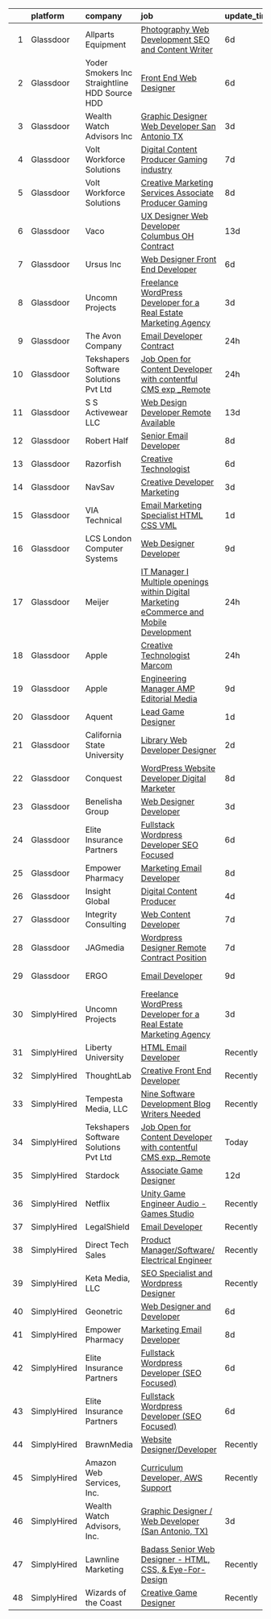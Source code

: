 

|    | platform    | company                                         | job                                                                                                                                                                                                                                                                                                                                                                                                                                                                                                                                                                                                                                                                                                                                                                                                                                                                                                                                                                                                                                                                                                                                                                                                                                                                                                                                                                                           | update_time   | location           |
|---:|:------------|:------------------------------------------------|:----------------------------------------------------------------------------------------------------------------------------------------------------------------------------------------------------------------------------------------------------------------------------------------------------------------------------------------------------------------------------------------------------------------------------------------------------------------------------------------------------------------------------------------------------------------------------------------------------------------------------------------------------------------------------------------------------------------------------------------------------------------------------------------------------------------------------------------------------------------------------------------------------------------------------------------------------------------------------------------------------------------------------------------------------------------------------------------------------------------------------------------------------------------------------------------------------------------------------------------------------------------------------------------------------------------------------------------------------------------------------------------------|:--------------|:-------------------|
|  1 | Glassdoor   | Allparts Equipment                              | [Photography  Web Development  SEO and Content Writer](https://www.glassdoor.com/partner/jobListing.htm?pos=102&ao=1110586&s=58&guid=00000182fd02fd839d054a702a32e708&src=GD_JOB_AD&t=SR&vt=w&ea=1&cs=1_c3fa2316&cb=1662102208368&jobListingId=1008096752331&cpc=15C919740AEB52D4&jrtk=3-0-1gbug5vdcjcaj801-1gbug5vduia1u800-3a0ece29943ea55b--6NYlbfkN0CsFBP9anq2YTzQ401G3RdoUTGwSWTgLV3mZ7kcC9K-g25jb64dkuxABiqrEj7FWhcfCoTkBPXNOn7xIL7U-5yF1_Og9L8jIWMrmB7DSqJtjdw_rc5pqrfnFLmEEYm-AVV66pV_Fi32LdVTo7EXI3cDbZdhiYQHfVVcMTelMbhFGQwW7rikmi5v9axJvz5jpHMo8wCVgETGANtboZxsak9RE1VdpZ9oT6nFCseLSKLPauaDCNAqEXH_iESHku2dCgWiq1NFQMGroOFcu8cvJiqm874N3GufS4EP7G0muVnuEykQYt6lcOy8Tqy8qUdwfGTRi0I_9wMjH3R04w2XRPHG5RvXsUKoP2zRB1-xcqyv8uUc3NCEvHsQN77HGK8fJ_wQXFsGDvBbP129QjtTkAGnR_UGdalfw3bcJ9p2lO9WliDlfe1sDIWfI_JHhjBfzbAjke32oGpE6IF4i8XnQdyoMDE_lgczeeNa67-of-sXUeFQ21Xk9-9Afveiq1jBP44630fUJsc-8gKFnftfFrFVcZiZ5rSKV810Myy12FgOBg%3D%3D)                                                                                                                                                                                                                                                                                                                                                                                                                                                   | 6d            | Martin, MI         |
|  2 | Glassdoor   | Yoder Smokers Inc  Straightline HDD  Source HDD | [Front End Web Designer](https://www.glassdoor.com/partner/jobListing.htm?pos=104&ao=1110586&s=58&guid=00000182fd02fd839d054a702a32e708&src=GD_JOB_AD&t=SR&vt=w&ea=1&cs=1_e37ea4ff&cb=1662102208368&jobListingId=1008097207409&cpc=76BDADE3D6D9A820&jrtk=3-0-1gbug5vdcjcaj801-1gbug5vduia1u800-1fce3864310a3f03--6NYlbfkN0BOdRJV5k-L3FNCzjCgEhEptbzWR3mFvjnAQnp9JcinXOCVt8QEYBvHqTiHBHSlg98hTrhJExUUVa6v67S1gFyb-OBe8UoPzNouRDn3C9as0WFadlKMeZgUrqrdZ8hm_e9Z-8jTT-HPwLMdKEaf6nFSEDiY93r1Hqa_nw7whddI5F-1mZvAJ0zg1eaCReXvVOrIeicRQI_aVKcwoDW136qi_LsdgZ-5XLYp07PvX1DALLsS8E2bIQPEYBd5w1WIOSV-EN9xP93vTjUH_VeDa90fjZ1n9fNmDIK2LqhoffchDH7G9BzO9paO7CtdIU1kW2vjxkDby15a9A0Hj4HXzwwCOJwMOgI58oSFKiKXnWbAFrCLThJ4NJNmm3oZIpOI7VkAfS7VIygirrJQUkDoIUdzZ2VyOyAqt9iIwZeatjrlMBt59eFPJ5G5uPVxKcVv7PYiJuy3V8p9N1BWQU8XqAvx2MgE2QVuEyi5uVDVEwD-CWuys5Y5UWxKJ9kmQvaQu_cqAF7NEj8tkg%3D%3D)                                                                                                                                                                                                                                                                                                                                                                                                                                                                                                                 | 6d            | Hutchinson, KS     |
|  3 | Glassdoor   | Wealth Watch Advisors  Inc                      | [Graphic Designer   Web Developer  San Antonio  TX ](https://www.glassdoor.com/partner/jobListing.htm?pos=101&ao=1110586&s=58&guid=00000182fd02fd839d054a702a32e708&src=GD_JOB_AD&t=SR&vt=w&ea=1&cs=1_62e8f8c0&cb=1662102208368&jobListingId=1008101919482&cpc=E1752CA423AF4DFD&jrtk=3-0-1gbug5vdcjcaj801-1gbug5vduia1u800-bc27af377ec8c487--6NYlbfkN0CVEcaVFEnh6Ux6w45e_rhpq1pJ3TvP6LQPm9ErarZYq3HD2RHkyswt3yRbOeGlv4Z3ZjWtlFBF3GTTFqpe7dwCWEP0kRQGZ1x5hMhamW2cn_jnm4Jm7PdvhgnnlZSU1q3TA89yhoPU7c0qby7EQRI-QChcK0daBrcs7ap0G4DQcdOTcWU76mQx7EfKfLOT0ngUtw-Uv2vU1cMdotUy-OZMxVXu4-c4gkzcovZn-53NTcMmJL6GFjIYpWvfN0ctROnBBLZkkRatjtj-vdL1Fm7cVdg9GtI3qRqI8i3C7daRFwz4SqbGtzUWo2IzKz1eYoFsQ0_gumhB7sNm7lUNHOeghjayiXaH5j2DMvvhJxW3y8HA7Ma10H_rRxcvpWHOuZyUGaCrVJRWOMMtSR_d6pv6M3O-KSpGQQzM3yU6ZbZCAWrfzSQSHrDyLlBfwedjGOhU3Ir-LeTvDYkxNTZAxpiGVuk3RMJzbi4xdgA3lBQvFfbCTaG_LbATQNVO1fRi1JR1PgwapNgkQaqBfpfsXPF7Q7gVqf101TY9gieCi6xkTA%3D%3D)                                                                                                                                                                                                                                                                                                                                                                                                                                                     | 3d            | San Antonio, TX    |
|  4 | Glassdoor   | Volt Workforce Solutions                        | [Digital Content Producer Gaming industry](https://www.glassdoor.com/partner/jobListing.htm?pos=122&ao=1110586&s=58&guid=00000182fd02fd839d054a702a32e708&src=GD_JOB_AD&t=SR&vt=w&ea=1&cs=1_0ac01648&cb=1662102208370&jobListingId=1008094475593&cpc=F41FEAB56D215062&jrtk=3-0-1gbug5vdcjcaj801-1gbug5vduia1u800-2bce4f0595faaa95--6NYlbfkN0Dw5YS5k2p9urruc14icYN1MKKvJIN3Kd2XbyQRMSdz9Vq1-T5-D1XBTngNFaA8imZC99fAmi4yc9ZgG-uVQ87TXHMqtyGsnrztuPbyDs_72XCGulqEuxmZtrcVVjnM5_He4PP2dLJV-EXURe5RD43qkcCc3ceUlE0Ys6tHfDjVoDSGxzVvBtzsrzzhXH91cMt2TLOEMlz0l9MBwAmyD8QHtUOKUUS35-vgo91rMdnG4C7Mq8lHL6HOrzDLE4byrwPu0iiBK_HbqK2b_Z3ashkfRqCGcjZpt4mGGhbzLFSiWIdyERBL4pf4y64N-EtgCtXvouTosHggjrOBFzqCo1Aus7I9c450G7ca9pf3UiErdz8IWrhUvttEePneoAMGCBGHzXnBbseFMMhzIMIF4Q7LlXvfNteGfCtjVAQ8rapOK_qty_XTW1kPKPH0f74Eigk8rLtnK4aQghQL8ObxAZfJTVfTMuLTkLbw93VykIvZPIOo9gPqN3XUvAHE7L91h-j-QR31_6ndj7r-t5r1PgUgdTRVned9t0UhSiWZIixUd3UIuxlYbSg-Gyy6vGKWSxiHYHpKTk7nmQ%3D%3D)                                                                                                                                                                                                                                                                                                                                                                                                                               | 7d            | Foothill Ranch, CA |
|  5 | Glassdoor   | Volt Workforce Solutions                        | [Creative Marketing Services Associate Producer   Gaming](https://www.glassdoor.com/partner/jobListing.htm?pos=114&ao=1110586&s=58&guid=00000182fd02fd839d054a702a32e708&src=GD_JOB_AD&t=SR&vt=w&ea=1&cs=1_b7aaf326&cb=1662102208369&jobListingId=1008090225868&cpc=FB7E4A1762AE5BEC&jrtk=3-0-1gbug5vdcjcaj801-1gbug5vduia1u800-cd6763616c3e0eaf--6NYlbfkN0Dw5YS5k2p9urruc14icYN1MKKvJIN3Kd2XbyQRMSdz9Vq1-T5-D1XBEx4xZg6zFCiGfMxZZihaADuE4Q0Jz4AnqD5hMyIxL16IeRvVgo2h0pPybmVTrUM9x7Nvig-mfHSg7VUQ9cSswKiJtauHY1xLKVdbFfKFs1oiX67lFQiXukEj4i6rIbQITui_NuveDUEoVT8Pndtb4EN4Mer8BJorwKcT3ZD1wCaGAc_oSNhpNu6UrTEJHDPLCyH_MIblLc4I97JqY4z0OsfiL73-Ln0vA3rRJY-3Y5tmvbIiXIKV_MgfvcLO17DRfqy-s8M9nBCA64kvtHd2vHcEoR2PLV4S_9c6wwyjnRBKT6pHeRWWL2A49pY5Thu8Sn0YmowYfo3oBiRC2dw-hbUvfC6Ji8iESDeeq90wuWJ5dBp-faimiRj7Df1pe-I0m_B8cUK_Yf0W2zYz0yNijXVGE_t2GHYcEsrDAcVrshd_8Uo2YYJthOu_VJx3ygLrKUk0t2uCIPuHnI2ZPx9ntWtebv06izKxEwqMStKaDA973T0Ixdia8X3q2XMWtpt5OcN6Uowgw0Q%3D)                                                                                                                                                                                                                                                                                                                                                                                                                              | 8d            | Remote             |
|  6 | Glassdoor   | Vaco                                            | [UX Designer  Web Developer    Columbus  OH   Contract](https://www.glassdoor.com/partner/jobListing.htm?pos=121&ao=1110586&s=58&guid=00000182fd02fd839d054a702a32e708&src=GD_JOB_AD&t=SR&vt=w&ea=1&cs=1_1e3654b4&cb=1662102208370&jobListingId=1008081445097&cpc=FA84DF7EA1EC2398&jrtk=3-0-1gbug5vdcjcaj801-1gbug5vduia1u800-49a826265b10ae96--6NYlbfkN0D_sybMACCpf9B-677oK5j6rPldVB6BlrVvFjO_o-GJZbzuF-qh4PxErFUqfUsv_6u-7anCP2QzwgZ2b5Nxma_Cmyz3dwaQ5mAwI2p9kjSwVP2lokha-mPe8DNosJknwz-6_MCKUySezjGZobf7miY0KuzK872jTNLCHoWH1v03sbwoFj0Vvp289MRhEdvO7IiW_lFYApMjaHgZKjhZ-5YzVpM1UKBDzqJRZyMCR8_bEzhRd4UDso7NpjhaFLV_kmpbztmLUZb9I292kD_8g1_sD5M-P9vUSAs8ePNn5z-7fujOsgJZCn-CiG9aJQhssEabEUXFy9aosvJjw8yWeQC3MhpsAaJdPGOxzbfzYTD7Fp2doWTgu51gwf624hhF0Vd2gHWHl3yqPaaumhW0S-vloi7NZGsXf9CLd5ImzDq7-68abyjAWslhly8ugsK_Ku8VsNqU5S3Ub8vrbWPDHWO5xulpaSDfgWgnPapy8TU-c_xj5uGPrwGubmo6wTepJFHWeIVzW3SJtpMPXzjucR-0h1LUDKcjlhTljpUcm1bYxQ%3D%3D)                                                                                                                                                                                                                                                                                                                                                                                                                                                  | 13d           | Columbus, OH       |
|  7 | Glassdoor   | Ursus  Inc                                      | [Web Designer   Front End Developer](https://www.glassdoor.com/partner/jobListing.htm?pos=111&ao=1110586&s=58&guid=00000182fd02fd839d054a702a32e708&src=GD_JOB_AD&t=SR&vt=w&ea=1&cs=1_14182ce5&cb=1662102208369&jobListingId=1008097361956&cpc=9908D8D4413DBB8A&jrtk=3-0-1gbug5vdcjcaj801-1gbug5vduia1u800-0ea09b14e2348c5f--6NYlbfkN0CT8vBT9H5mqECx2dfLV_FONLPDKpIRssxVwtj05Tmm4rA5I0VNOPdM1oYsK66ov5pqYS3gXk2ozh0lVEZwzGOqZs8rlCBef2uQoy630wv6aUBqB1D9vjbSnni5WCVaS2e0KhCWi_8-XMv97hUEg7H9r8pKMO8klnwzDsU9mPVyqE5wVDnTov1Pu_UnRYhnE0_Osqvwl8WORWgB_kOjxQQLPQWG-NWIcptfTftC_xvyt1c40uobZ403OrjOg5_p8zqz3cLzwrnHTjqWeFEhkd7FYyVcjiJCMFkVznphRmtkhKbL2ZU9aWVWUjChbdkFdlAiu4tIvv-tEhlvNaragy1ZQhsvGhOC5anf8D4yfIGDJbK-bmh5xwt1uscED6ao3EPCxdfHKv4RZ6Q3-m_MTe1dE6Nugv26rrW9yIa8ooHEPIgJzYTeC7TeJ6xGxEjr0Q_LC6p6H5q3S5tqAKobaBFAUOLFzaYkqfJBGT9_1jDxuh8D4eTRcVbwjGRxupMjlgNkeTwtUHX71wgfhmvYGsYpY1Q781nQ6_rlIfpNbWcGqSaWYDcbZj6tietnw46LUCJMh2lqbYJR0jAIWi1ocsXXOrjOC2G3HqcUJ3o3HtzlvjsxmP9piL2mROIqiM7HCLI3jGbUP3R55KnZlk67doXPXQL9cZWunlf1MfiwMZLnfzFCelTqjDZQknAB626MOZSfFfPdRtYJXv4r7fg6ZCi3ksXmjk8wf52-q7g-iD8wwGppcmypmlJ-XMJ0Eiocb8zCUaG_1ENyDWUkhGC6lm2Eho3kzMoNhOV40q6XSNC55dc_RjtKF9BJ_YpZUis93tc4Kwopm7f6y6fhO5BodpFK9o4ivYBaVMh7JRPW5OGC2eBKoEqgD_TVXwWHNjpQPy1tjOQFDdqnnbBzPMPxZBULOpMDyvze8A0qXIyWJBDJMFKFmjmXHEHb27t8TvOOG4XRhzFUnLV--V2SJbpRW2G5rNKw40BMz4DJ4KxUs5e1G9APLwXpDpma) | 6d            | Brisbane, CA       |
|  8 | Glassdoor   | Uncomn Projects                                 | [Freelance WordPress Developer for a Real Estate Marketing Agency](https://www.glassdoor.com/partner/jobListing.htm?pos=106&ao=1110586&s=58&guid=00000182fd02fd839d054a702a32e708&src=GD_JOB_AD&t=SR&vt=w&ea=1&cs=1_0ae0125b&cb=1662102208368&jobListingId=1008101514744&cpc=6BF42D0955AE9A34&jrtk=3-0-1gbug5vdcjcaj801-1gbug5vduia1u800-55c7ea5da921dd63--6NYlbfkN0BKcv96LAN5JP5r9t3e9WCk6GBMa7XVoW6HuhSN1eWrgfSSNrj3GQh8EPqdKM4S0bDx-bPvOJMJns5KLtezFoaJGf5x59ereELTgvzgO3nvo3zukJQ42wvV88uwAOlJiGnTliTmYAMhGkQ1pIqqIhSQs2tGXdQLFW9nP2tPSXFhTXhbzRyJskaU84MZM79wY3S96i9DALIYrbsZUtD78Ryu7t4hwgeEsbIDo6W_PdJ3M2Kgeg61M2slsIjg459UVgtCW0J9_in9dHKYhAyBZvCMtITB97hG0VQAoojNBuIOkUVA3S9tM4UYBf5z-CokGNrs9N6XY2oGcgk7ii5dpJYNOIDCjlJiBccuFHNXNw-Gx0sOx35kA4g0wKR3pw5GENfs15FPqgyxfteFLxBxNbICNLj9SLOPeexgyd_fjNBkMTHrhtKOmn_Oqc7BgeGnxUlJ6qe8JDMvDs62uaLRuaoiXJ7bZpO7mTsdiVjL_59f4KXNgY80Px0Y6dB7fxtH2y21T5GITSYAYA%3D%3D)                                                                                                                                                                                                                                                                                                                                                                                                                                                                       | 3d            | Arizona            |
|  9 | Glassdoor   | The Avon Company                                | [Email Developer  Contract ](https://www.glassdoor.com/partner/jobListing.htm?pos=126&ao=1136043&s=58&guid=00000182fd02fd839d054a702a32e708&src=GD_JOB_AD&t=SR&vt=w&cs=1_8a65b1c6&cb=1662102208371&jobListingId=1008111638221&jrtk=3-0-1gbug5vdcjcaj801-1gbug5vduia1u800-f104243793139f35-)                                                                                                                                                                                                                                                                                                                                                                                                                                                                                                                                                                                                                                                                                                                                                                                                                                                                                                                                                                                                                                                                                                   | 24h           | New York, NY       |
| 10 | Glassdoor   | Tekshapers Software Solutions Pvt Ltd           | [Job Open for Content Developer with contentful CMS exp _Remote](https://www.glassdoor.com/partner/jobListing.htm?pos=124&ao=1136043&s=58&guid=00000182fd02fd839d054a702a32e708&src=GD_JOB_AD&t=SR&vt=w&ea=1&cs=1_214a1a8c&cb=1662102208370&jobListingId=1008110713768&jrtk=3-0-1gbug5vdcjcaj801-1gbug5vduia1u800-afc90abcfa10becb-)                                                                                                                                                                                                                                                                                                                                                                                                                                                                                                                                                                                                                                                                                                                                                                                                                                                                                                                                                                                                                                                          | 24h           | Remote             |
| 11 | Glassdoor   | S S Activewear LLC                              | [Web Design Developer  Remote Available ](https://www.glassdoor.com/partner/jobListing.htm?pos=113&ao=1110586&s=58&guid=00000182fd02fd839d054a702a32e708&src=GD_JOB_AD&t=SR&vt=w&ea=1&cs=1_9c4fc433&cb=1662102208369&jobListingId=1008081606232&cpc=56C4EA4A1A191A49&jrtk=3-0-1gbug5vdcjcaj801-1gbug5vduia1u800-11231ee6cd76ebf8--6NYlbfkN0Ajr136nt6A_LHOZ7dazkZBMRVGXfFx1UH3hXSlGZi78qV2vh4IIPaG56QxCFgA56BGxcurypYQkBVspfsnTZJRG1jkpX72_XzffxBJorsT2OpLdH8jKJAKJqcGF31IQrDbUVhb_4mUmFjSEoC_puvAy6im2C8FJQNIGTPivGcq2Xp3QWDoD0YTXqusHQnNuVfLov6vtLe5iVpX9YL9NlSaWCEFlzuQHdLlynyIKx9d4crLBB1B6qP6ePbJaPqTLqw04SfQsYzTEaUCXm_hBbssABSqllPZJ2ExxDTBsUHzGlKpDZ-Xxf-l0tbxS4uJefojy8lswXeSDVFOvqnJ2cFRhY5NeJhY_iQD7IkY9pVJr7FYC1yFfolVVFkqy3KkuZk1tBbRJT52zJlOeXafYNKJMhIGJruR4ZK3sqWf70ils69v_0CCraA8SGd6OgH89-tR7JPseMXNRXaAm2h3DfVaoGP7t8UsCEpAuru6Xpc4BTrAP5hxKtU-emcu2Ya-zkJGnLqOaQPUr0wsKgk-kewSO1tMhByjBvUqePrhiMFRc86-uk1AIVQByLXNV-q-L4T_4qA8DDmKKvvmY6SGE19oQokp2F1eEYFXTsnCpNX7Mq6wQGEwqGWI-mIz0pG-iTo_TCrtALPK3zjfmTkT8Igg2GG4vi5syCCuhK59sNKtTWbtZ-j75XVzaoyndEVx7M_LOYXA-aI7mcwrKfawIxitWwBnX4pdcxPEOG4p5hcQ5Yl2A6gYFphb)                                                                                                                                                                                                                                                            | 13d           | Bolingbrook, IL    |
| 12 | Glassdoor   | Robert Half                                     | [Senior Email Developer](https://www.glassdoor.com/partner/jobListing.htm?pos=118&ao=1110586&s=58&guid=00000182fd02fd839d054a702a32e708&src=GD_JOB_AD&t=SR&vt=w&ea=1&cs=1_ed5f827e&cb=1662102208370&jobListingId=1008091743050&cpc=3DB599BF2F4828F0&jrtk=3-0-1gbug5vdcjcaj801-1gbug5vduia1u800-44b83801ab0dbfb6--6NYlbfkN0CpzDdaQkua3np5pkmj49lKioZwmwxQ-yx5plwbYmV_M5St0DD8rCm1QOzbrT0uKPhiuyUF90yBTVKIboduwdPcxvuxhCUlYrYrKW9pghPurqgahO7iX_NYl3SZsCVfaqMEmKEUDN0Dz3N9vEzfLLFrWIzldd1rT8IzvRNKk_xQjaI1Ac7kbjs_DxMVXYi9Ft77CG6l4lwoQxN47r1PQ1HJOFqB165VUu2i2dS-e_iXNiYx3eCUtONyxIpEe6i4O_fRvSBepa3rQCZEU2TtF15D7SZ_lagcxpm-POXZY2TzpgM--Ww-cVBBrUVgyfeGOXIhdA5hAXdT6BSBx4Y5YBUGioYs3EM8crVJ_I9HADE3A0FtqA4WQ7nMxjodZzF452-XkYrgRJnyzoXGf5n9TWHKEbAtBBvIXxG-A8t3nLU-NMGzcfF40xdSOPkO09FWW0f67GT3UuI2xsGGXM2UBSLHj0whFQZoblgNKvjg2RQw74fuxwn8333on3wwCitad3BPBXREwLCKOoZ8-2C8-p_YsKOR7Jv56c57_YLEOuiij1LDuWtBzsJI)                                                                                                                                                                                                                                                                                                                                                                                                                                                                             | 8d            | Minneapolis, MN    |
| 13 | Glassdoor   | Razorfish                                       | [Creative Technologist](https://www.glassdoor.com/partner/jobListing.htm?pos=127&ao=1136043&s=58&guid=00000182fd02fd839d054a702a32e708&src=GD_JOB_AD&t=SR&vt=w&cs=1_db7fd244&cb=1662102208371&jobListingId=1008097941621&jrtk=3-0-1gbug5vdcjcaj801-1gbug5vduia1u800-e011890b045f0b68-)                                                                                                                                                                                                                                                                                                                                                                                                                                                                                                                                                                                                                                                                                                                                                                                                                                                                                                                                                                                                                                                                                                        | 6d            | Chicago, IL        |
| 14 | Glassdoor   | NavSav                                          | [Creative Developer   Marketing](https://www.glassdoor.com/partner/jobListing.htm?pos=110&ao=1110586&s=58&guid=00000182fd02fd839d054a702a32e708&src=GD_JOB_AD&t=SR&vt=w&ea=1&cs=1_68d33687&cb=1662102208369&jobListingId=1008101583321&cpc=56C4EA4A1A191A49&jrtk=3-0-1gbug5vdcjcaj801-1gbug5vduia1u800-3ef4b27837961961--6NYlbfkN0BvAdlA35CjkOTzb4w1kkSC-vTwJamGQa4qaPCWn-0njweHi_B-CtuKQhiA94M5OE-XjNhf22KnVp00kgckhjWxzGyV97h7v8x36p5wKdZlOjwGZGaqaaH8DYNMeM34HY9t9Z5J26lOJ85UEHLGvZFDJOe_8KgJLhnklUUMm79Fgw-wQMJzYni-FeIqV5Svyi_1ZjE_mxETfR2qp4i-PiUDiAz8y9BFsxOfX0BmecMnmGFBamzhbjmqf2dPmw1l79Q2jskoL_2S0v1vj9ya7N4qtKvwM5imr2Y7VWjnswHWt5tPV_waLV3YPrhACfZQ1vhIR67ZVa7sRQbVmcxd2nzGPRu04-lGKnG5Fq4BGj-0ZkAZXIr7L6v2xdv5499LDwF37giNGV1a9pUS4RT0Dqa66DhRPzEy5DY-QNr9q0X6c1wQonlPRNUkxFsU1O1FiiKUqq856a0KbtmLmdp5P7Q8BPRQwVz2wf0kHd4AbILGPzsWvOiUy-vcy9jllYtiHbglm-89fyb5ylNfqI-9SC7hLF8nuD60SvBBcvuEQhaqrElH2V_Org8qDZeSOq82P9numit1B3iOpjvWkTc_sGEe)                                                                                                                                                                                                                                                                                                                                                                                                                                     | 3d            | Beaumont, TX       |
| 15 | Glassdoor   | VIA Technical                                   | [Email Marketing Specialist  HTML  CSS  VML ](https://www.glassdoor.com/partner/jobListing.htm?pos=116&ao=1110586&s=58&guid=00000182fd02fd839d054a702a32e708&src=GD_JOB_AD&t=SR&vt=w&ea=1&cs=1_86245fed&cb=1662102208370&jobListingId=1008106177694&cpc=82B3195DA92CAF92&jrtk=3-0-1gbug5vdcjcaj801-1gbug5vduia1u800-a7b269db53e92351--6NYlbfkN0DiMOjtWe4T5v3kAjl8_2bayrJS56UUlntEwXslP8cANY48OY_wSkTvA2xp4BkUxfc-0SJDK8YWz_8RiUcQc6IgiXLzEtdd8hHZ9AGkF3JwasucB1Ts6R5QsAtXRi9zIUpT_HqQbx0QAi6DTNV_7ddAE4nZK7aZ6_cbJfFtruoXrhFPG3p_NjQINC6_wlzgxXLeAupq_bks1Nfw27Gvy5_MrTVD5OT6UL7dSvLBUyQwmq0JoaHOGkOE-_8Ws1NaXgB6s1-Q0PUpMZeZfIyPwEnTuskbpl60WpCih48jRlQMtwLc4w1As6n1ISlf_LeohSqxgmAyezHjJ5cRnc6xkcCt2GbZbIdj8sKOIlsaXDPmrIjaloZUwr6ZyFBppf307nSchLYGSM8TjSVUZFXFLCgaykKwSAuieuN0i_dlUDepmCaw73xYhv4vsN4hjrx9fZ2kd0_U6IPQokSMHsb8SILtQqNZH_eDxzpd9z2OxRwjs_1y4IAWv7N4NmQYmkcLBMTdtiZs1c_iAA%3D%3D)                                                                                                                                                                                                                                                                                                                                                                                                                                                                                            | 1d            | San Diego, CA      |
| 16 | Glassdoor   | LCS   London Computer Systems                   | [Web Designer Developer](https://www.glassdoor.com/partner/jobListing.htm?pos=105&ao=1110586&s=58&guid=00000182fd02fd839d054a702a32e708&src=GD_JOB_AD&t=SR&vt=w&ea=1&cs=1_41c7b04c&cb=1662102208368&jobListingId=1008089434599&cpc=BFE8C4BF51BDD557&jrtk=3-0-1gbug5vdcjcaj801-1gbug5vduia1u800-c5af3770667fa8b2--6NYlbfkN0CckLY1Y7Nzm7RAXoTq-bvgsovIKUj47znE7HlWw5vlrDWT7l6GaPFsZiavTqzdiZepbjqTB8tNII1euSfCslzRMne6UsC1cS9h_c9LO0VzmCtJPcA58nlToXyTIMF1z470Gu5bXTtmtld0XZNuDaSTSlq9Lsv4rur2itJV92kW2Tizz3Z4A6us3REyE5eRPpZj6cXGa-jWaBmcGHCb2333JCMjIfqGdZkGqQW2c5C2SxA4D2lVljOZFtqL1LtXEfQc0-s_GgvhzcuJOBZ3uwqylzqedQsS2tOGeQZMvh0uSYWhc6TTFDXljPJiobwrNuKkPPvziHXhdZLzpEHyjz7MQ4vi5N7AyoubFizAdNdvYceu6Bu3RFWAc6jHC9sPiw1mnTi_s3n8Q9_qoWXJSInAaNak2eGtxjqhmAIAzYa1I-1APon_Fs_bh9Vr_lR2bZwlUfdUpTiDi3_CpJu3hJ7E16hlrDNhhB5gxxn3jFxDtn1FphP3Mxs4-vmKYC4B9LjjlNWDOBUAuibGwbej-dEREhhqG7aa6IlxDuai6TeS69G5J8eb65t-V3mJODl5XnSFQF7EPNt9X_FcyDTPWgr9I_-An0qLypaPNFiIEqoXcopf0b2UD2R6j_4xWjdR8a1fL60tmgZvrQWRa2hsVVF2zB7K5okDfp_2w47TQb0ND27F5Ip1_bHX9KpL_ab_9644d-6uSP_GpbEBZ_BGoifTp5cDJC7eE0S6MUknHhLevVlHPkxFy2HdnjB8saQcwlnBHK_D5oaIDw%3D%3D)                                                                                                                                                                                                                                                 | 9d            | Cincinnati, OH     |
| 17 | Glassdoor   | Meijer                                          | [IT Manager I   Multiple openings within Digital Marketing  eCommerce  and Mobile Development](https://www.glassdoor.com/partner/jobListing.htm?pos=119&ao=1110586&s=58&guid=00000182fd02fd839d054a702a32e708&src=GD_JOB_AD&t=SR&vt=w&cs=1_ab1c76fd&cb=1662102208370&jobListingId=1008111197718&cpc=451933188B21919D&jrtk=3-0-1gbug5vdcjcaj801-1gbug5vduia1u800-2c578018428a8b5b--6NYlbfkN0BlyMv7DGw-3JOmxQsn9EW4vJseWNk7YU_g6z1h-IdPKiy5gGs7U03suQca4Rb-ryrg2_wo9V1Ir1Cl7aaw3B4laOWuVd4UiGyWdKHsa45V-bNw9VFfM0iDjNuc9p3LeVofkFEn25xxwtDvQ28zZowEjvPK2XsankAci4dLe09MnL6MH4_pho5BKqjOGrDa3QNbj4g7SoMxkth1lggiMcBB6lSjEMDHo8t5GB3_ShJrvMNDP3jwMtpnvx4FWHuIzv5sCzw1FKp7StWu3Fhe2LFFh-PXY1TlP28IsNbT1q2GgNKfTcEFtc8s6MF5G6R7tCb5jZD1bWyn5LBH8eYLPzJKu27ZieCBpZ1mLwztxY1JG8KxaMOdycXn67rybV63XElDp8XljkBef88CfmNsCTyHp575cUQZeBFpS6cYk-Em2qYX1z0CJR_brRGybm6VhJNGsngu33Y7F-o7NatCTcA6DORpoGuObb1_XnTy1KGxXorhNSb5mhcP)                                                                                                                                                                                                                                                                                                                                                                                                                                                                            | 24h           | Grand Rapids, MI   |
| 18 | Glassdoor   | Apple                                           | [Creative Technologist  Marcom](https://www.glassdoor.com/partner/jobListing.htm?pos=125&ao=1136043&s=58&guid=00000182fd02fd839d054a702a32e708&src=GD_JOB_AD&t=SR&vt=w&cs=1_a00aa805&cb=1662102208371&jobListingId=1008111206952&jrtk=3-0-1gbug5vdcjcaj801-1gbug5vduia1u800-44ee546d4a615340-)                                                                                                                                                                                                                                                                                                                                                                                                                                                                                                                                                                                                                                                                                                                                                                                                                                                                                                                                                                                                                                                                                                | 24h           | Cupertino, CA      |
| 19 | Glassdoor   | Apple                                           | [Engineering Manager   AMP Editorial Media](https://www.glassdoor.com/partner/jobListing.htm?pos=112&ao=1110586&s=58&guid=00000182fd02fd839d054a702a32e708&src=GD_JOB_AD&t=SR&vt=w&cs=1_0013a419&cb=1662102208369&jobListingId=1008087783943&cpc=47CFDC01B3F81FAC&jrtk=3-0-1gbug5vdcjcaj801-1gbug5vduia1u800-9027cbec4d0b7214--6NYlbfkN0BvKrLyj5gPmtZO9T8euul8TCxuuKNOtzRJOomxnwSEodTz2Bc-sPZl1dBMH13w-jNIaGFdFXHWJdgxhzj_r8Jx5AOAy2HdBwJoJ1jMbNH3P6YWju9mOZOkVQjeCm_SMf56f3cIa4N8JFkA4J1w2-Ri7km6DD-4ja3bVUzvq12ELM3r89_Ti1pH7WHkKRdSs8SZLIuXsZH0iLwTSNXTft56OW_PFmHtT5r7QB4ORVAjLJ8RsYW0SpOTKwCCFHuCSDHbrToQ-Jx2o-ywrErJUnbdeJTPpHgEGCmHjZ8Mnjj4Ww-WnnTISzBlakQCLvubi-pElKMvApvadnPPPFb21ukfh0k33XhnZMwNt1W1Oj5PtMGFEV_HaCzGZMokhY5VQxZ8rE3YiMf5o7LijV8Z2n7waZsVwXWsLdJlpA2Hp_JRplwjwe4ZIjV2zXZqJb0_gyp7opXoK7HOlXOwfH1x-4u0RLVyWb0VP70baTSk95-crBtVMPrMIaK5ggK7lEJ1feJe1IluooMpXIdkGurQt8aSexhBlvabIR3bMJHpxplP3YE9a4ECTNqcgV6i3IyMFiJiWQZScfxj0E-kAvjTDZlaNat85ZWpitqDF_kNoIr4_qAXr4kXTm9QA3EhqoeIt0rsSTz9TZLXc3MOX5gWlrQzTg4fU9NHQTHhKPs2bNSFTNPLVyrwJB_6Yk7qzbhbJtXO6pphciAzHc6S4meg1HO5OsazVd7pzTz-YSeqPopwmdlIZiD0F-ZcDOyjkLyBPuEYr1f4T_I28xE-HZ6oFpJJD-WRcxyqonIRgNup9PVmwAe2bpvnI0ClzENW1cA7uEu2XCXeDVCYzkRkQvw3TxRyVphW35dbozqmMRqaGIzAdK_G8WnneCMlvse5yJ1xhxjutRsuZUO75Qh6UAXCBeJmhNGQnlOWSmZRIRQcxIAJZPNGljgF62akVPEPGgAwUpHR1ybDRS0PCy3aVtB8CynBMB1NW8JhU5M%3D)                 | 9d            | Seattle, WA        |
| 20 | Glassdoor   | Aquent                                          | [Lead Game Designer](https://www.glassdoor.com/partner/jobListing.htm?pos=120&ao=1110586&s=58&guid=00000182fd02fd839d054a702a32e708&src=GD_JOB_AD&t=SR&vt=w&cs=1_36d06ead&cb=1662102208370&jobListingId=1008108310078&cpc=654405A9B1E0A9F5&jrtk=3-0-1gbug5vdcjcaj801-1gbug5vduia1u800-0ddd2e219487aba8--6NYlbfkN0DMrcEu7yrtATojKJA7cEzGQ3FdRGWLh0CZQInL4ECGI9gD0Wolx9R2EDT7B77c2cRj8iidoX7eQVC0t6PEugt0eB5PzpB2fgoj1__UV7p8RAaYnSo51AE4ZzlNz3TKJDGRSzEWwS13w7v4UZFRIghbTNMFFynAV2bLsPd0y1kGH2eLRbzVj-sJu0ZPC6pP-IkksBVVAi7qaocqls2GAF28vKEsdczbO1rM_rEZS6Uo8QcdOZLXQioRckoBaWCduuWStJtA9zKOGqrzWNZsNbCAd-fkRT1ssbYc6p7k8C3Fnena2TtDeQKzGAqiwEdOQ5Q621t4QPykf7nkP54efMj1U8ArHcRNKeShEsFw90pmV6OiL2LutE6sz047EiN7Ma6PS9GbwDyuUnQ_JVrEaovLOzWsIIMLUgBYpGx48K75M4YNLeL4_sfdJwj-9ReP91MXHzSLnpc9okOseMwm03WbjvZlNxRwn4E%3D)                                                                                                                                                                                                                                                                                                                                                                                                                                                                                                                                                                        | 1d            | Remote             |
| 21 | Glassdoor   | California State University                     | [Library Web Developer Designer](https://www.glassdoor.com/partner/jobListing.htm?pos=130&ao=1136043&s=58&guid=00000182fd02fd839d054a702a32e708&src=GD_JOB_AD&t=SR&vt=w&cs=1_c854e345&cb=1662102208371&jobListingId=1008104765129&jrtk=3-0-1gbug5vdcjcaj801-1gbug5vduia1u800-25e1f9881ca05be9-)                                                                                                                                                                                                                                                                                                                                                                                                                                                                                                                                                                                                                                                                                                                                                                                                                                                                                                                                                                                                                                                                                               | 2d            | Los Angeles, CA    |
| 22 | Glassdoor   | Conquest                                        | [WordPress Website Developer   Digital Marketer](https://www.glassdoor.com/partner/jobListing.htm?pos=115&ao=1110586&s=58&guid=00000182fd02fd839d054a702a32e708&src=GD_JOB_AD&t=SR&vt=w&ea=1&cs=1_b4daefa3&cb=1662102208369&jobListingId=1008091649166&cpc=7F6F94E2229B3AB5&jrtk=3-0-1gbug5vdcjcaj801-1gbug5vduia1u800-15eee66a1314a8c4--6NYlbfkN0AcQ9reW0inlnqUW5-90XZFReYvL6WfO2iFG1P90bd8SEhfq7gsoa7izBzzPrl7az5hw50TqgzR93WPeqcidYQTUVvuUkL8HtA-qSArOva1yWM1EI72rjGfHMKjkPARg4_kANi9pQxVLasDj7MyOi3SkLQiJ2lRAurDIvS-cMV7E3XAdO535-K6GwcVCaHilSWs0C7akgrrbuYNpXfFgdrRDp_2gJHC2fr3VEULrnTJqxhGZTEgjHjJ0wPHXAbLslR6WRCiVOwfSiRYoKKLvglhb0MunHX_1f8N0zdG3qELcl8ZA-Fx6Q57kS7etGJJI_N75q_uhWEZwklrTyzkp936J8zBVVhHx_u-SVwxMR-rpAPfCq2Tl_zbT4LmnLo7YefCU7EoKGuX75wJCH4Trts_pP1uB7wnok_XqtXWbz0ohUiapklVvp3rXoO8J1QLzpgdZ-kXqQmhl9lK-f4gSuaKdHgsFGzimuGV_J6TQPvSDjBBbML05-QqR4qBS_4JB91OHeA745siVaZIc1JSEyxcLxN2fPGSKn4%3D)                                                                                                                                                                                                                                                                                                                                                                                                                                                                       | 8d            | Remote             |
| 23 | Glassdoor   | Benelisha Group                                 | [Web Designer Developer](https://www.glassdoor.com/partner/jobListing.htm?pos=107&ao=1110586&s=58&guid=00000182fd02fd839d054a702a32e708&src=GD_JOB_AD&t=SR&vt=w&ea=1&cs=1_6e99a981&cb=1662102208368&jobListingId=1008101728807&cpc=ACAF1607C5C1E404&jrtk=3-0-1gbug5vdcjcaj801-1gbug5vduia1u800-804696483a728e3b--6NYlbfkN0CVjp8eQq2X8g-c-TPDKEngJVNhygRZI_sRmDZV1i0hlN6T9Os67wfudge9EID3mBBLKF9rCWom1itQkIVJq2Di3N12cK9QSwXsXWuTTOFFcTZV1qfgnZIfLq_e744qogOcZRa-ZO8LoQPSFY3XxB98oyhNoF0-qaV4_kiqwTDqdXjo_PwebkwA-Q94uYflzlNL-o6XxHEH7PFuIZlC0WaOMob2vXb-amMg4jdeWJ8TQcYJPjsBTsNnrB3VmeVskDdPIwF1HMcfnNrRC8bxGhJRAA4jJhfFQyJEyaf5kZVjfkwA-sUp2IRGl_KM7l32aqEbTZ240EbEoDHPEweWScplrbi0I7mkPm1VifdS6eGddJjy7lXYt4s5rMw_rXWWiYJZIAbXiAVnISMThbc4LEydVq-57HYtArTv7Dz8RXAMVXecLJEgDrHIMOB5orvwWgAEKCnDQw0G_MY6eM6jTtEA1P4FH5N8RKjakasb2Vu3Z7okgYNZtVSi-9xt-JDLd_Fea0Pr1DyR_g%3D%3D)                                                                                                                                                                                                                                                                                                                                                                                                                                                                                                                 | 3d            | Encino, CA         |
| 24 | Glassdoor   | Elite Insurance Partners                        | [Fullstack Wordpress Developer  SEO Focused ](https://www.glassdoor.com/partner/jobListing.htm?pos=108&ao=1110586&s=58&guid=00000182fd02fd839d054a702a32e708&src=GD_JOB_AD&t=SR&vt=w&ea=1&cs=1_7b7092bc&cb=1662102208368&jobListingId=1008097417688&cpc=3DB599BF2F4828F0&jrtk=3-0-1gbug5vdcjcaj801-1gbug5vduia1u800-aa4f18d313c91fb7--6NYlbfkN0B4jp5mfsiLEiFpPCxOna81i2z6rJx9ZIZWhVZJ6SFnYd2SDJZnAyVLqwqh7QmXpG9VG1Kbrzn6Mrr5X85l-cjimEGV5fh9yUxHZBdMAanQWpsmWrffk2otgO5SYgZ7U6Ql9jpH9Zq2g770vfb2HJJhgx8nok6vEslfnYL9dg06wUZbxZYYsWMsQMJkwf7bTfOfnaf-G9b74W0g-b2fFw-t7r79g3QBxSBY3jK54fcKAUbbTvbnnNd8iWmY_9SFKlWiGe_P0FRCp5EnmHIy_5_Yfc5MofLFAL8Wb5HnXbJlG51a75_ljZI1dOPuW15gltz4LNA7fFHGG8sVieDRpqeQmyDoQzG_nEkXT3mxCY_y8Kx4ZOWbiWIAsRROwSKzJZmjS_Tiobg-jGvI3ECs4JiP12KOUlBRRZWQiwduhYTlDCntq5R390eeJx6e0KDKxrd3TKjuR7Ho5VkjSlA7Tk_bU-a3xav4nMzyALkKald703kcvHlanWD0kJfoOJXhssyPtscnRW0DgUPtWlhtMqwZhbFsPFqrArw%3D)                                                                                                                                                                                                                                                                                                                                                                                                                                                                          | 6d            | Remote             |
| 25 | Glassdoor   | Empower Pharmacy                                | [Marketing Email Developer](https://www.glassdoor.com/partner/jobListing.htm?pos=103&ao=1110586&s=58&guid=00000182fd02fd839d054a702a32e708&src=GD_JOB_AD&t=SR&vt=w&cs=1_903bfd37&cb=1662102208368&jobListingId=1008092210630&cpc=281FE6ECBEE2538F&jrtk=3-0-1gbug5vdcjcaj801-1gbug5vduia1u800-1d8ad48d136ae7d6--6NYlbfkN0Dh95GaEPfG-18OIJKVxfoF3E0A5ISz00E1WAem9uBcIkawBmBTrfRRa9-otZMViNpPldU7-Jd47BYATcbb_iYYMWmLm_DhBKnaBzAewZ58M6FoZA5wgHK2eQetUmgvALKsgyRmh9fkF0u7UHOfdN4366AAEwpvM79lIxSM2pQtgrbZywnjMUSuw7K2dGvJmkAq2v-L_Sv-k213YzZW1vSNbpmdvUWBnAq2mF3T1LhYQ5LfFTkrjzTaGr0lJMi7QIIqgcwkdy3wlWcbvaD3964bCHjGhULkmGmaeQjxBzq6rIFjyP5LNSNOdDQVGW_d8-9Ne8eAkudS45l060BBxk181_8IxrPIBkebpXpNYQKS62q0iuwyttTkMtSIYaDBuOPFzI-WR53z4bXsfwyVDYaWGnsCFclYeREUfUcGqb6AfGuhYRWblscnt-HI0iCxTl_5aWGMxxONAiXXcAcK2ramh8Wc5OX6Mdfm_3z-kRY8VzeIS34r5ZyTY5y36nEEI8pBsa1erca-30aSTsR1hLVqCqqw1jhm1QMAB_gQBO3btKRUZU_gzvw5ZjJuo261FoxmPdz5pX4kLcsfJi5lAe8AeGJI1KIgbJ3CpZfr9_S152QpTf_3T8MZDU6jfQtJbdO53ZIe2Dx_isUohz2se7RU3K65HkUn5bXrwSPlhHzKCGgM-F_BRXPjalZVk7WkadR0KvehFv55jDavXoVMqgvlcPIjyYzeJBJAh8mjV7bB729s6SVncf8vb-368JD0OWv0iN5UPnjg9A%3D%3D)                                                                                                                                                                                                                                                   | 8d            | Houston, TX        |
| 26 | Glassdoor   | Insight Global                                  | [Digital Content Producer](https://www.glassdoor.com/partner/jobListing.htm?pos=123&ao=1110586&s=58&guid=00000182fd02fd839d054a702a32e708&src=GD_JOB_AD&t=SR&vt=w&cs=1_b884885f&cb=1662102208370&jobListingId=1008100067806&jrtk=3-0-1gbug5vdcjcaj801-1gbug5vduia1u800-3c284743218105e9--6NYlbfkN0BKkHZu3wF05EeDimN_p6sYpKCMArvwa95YdH7UpkaBCqc7l59ErwqcH9nBDsTYDe1zELLr5a23HVay3kct2GhgHZ830pA6gCpBoTLNBwdTVEJHilG679BRKI2oM-OfQptmc0ILst6lnS_RuJoq8W5IxwdMMdlY03QmYJmM_Liv-ZPuLlc5VBTfPBnpxgGujj3hchnM7JiOZJc55v1rbPDERXuo_fC3r8LZXwegx_S549Aw-bT50cPo_lXYX29tSTyrBxm_sa890cSs70FZ2Ej0cNFIwmk_aqs-YUFq_F63PsaEbCBtY5t0bkxHkJMKPwQUM6dovqOiwxT-tw0EnwDNiVdsdc8Tt8UOcMRru7I7hPZKyNBFZ2WMPgcD9dCFEv98dvP0lhAhYPGXJ5rrBhTnchIja9AoIS6I7AM7JkYe8NIBsTd9nKZePqwKrhTuMxZsml8K8DpmnbsfZ5xm2WXvd1Tz1FIiREiXiQPptZJ2Ag%3D%3D)                                                                                                                                                                                                                                                                                                                                                                                                                                                                                                                                                                         | 4d            | Irvine, CA         |
| 27 | Glassdoor   | Integrity Consulting                            | [Web Content Developer](https://www.glassdoor.com/partner/jobListing.htm?pos=117&ao=1110586&s=58&guid=00000182fd02fd839d054a702a32e708&src=GD_JOB_AD&t=SR&vt=w&ea=1&cs=1_f8d3f412&cb=1662102208370&jobListingId=1008094495778&cpc=6FC5BA77C9A4CD78&jrtk=3-0-1gbug5vdcjcaj801-1gbug5vduia1u800-439e830b59f7cfc8--6NYlbfkN0CrvNralL3Bh0QC60w4FoF0szjqVVztVDZ9RqSdK7agq0dZ6xa3pYLPrxt36XbTTSO7DNM_32D_luNYAVs_ZgaKPHuO3zI_AiDXsFbdcke69ICvtUKONaP-HjAJFBWIRUdG1_xl9MdUe2gxXsTQqRAUf9JUHz6RVCV5oWQmGrRzhJCKdO_6iSENx-IQRGS5eG7thCKBovuPyFBLINntENwuYpQct7hgaE1ChZbTVW-TC7TextGQqLIi7UTcsLeRJSZqwk3kNT1iNrqqAXA1gnmaO7yd8T5zswreWkRTni6KQUeQlVmFdLuyZPqTQSXBUKePgRFXVbzIo7TaNigzsLGiV7_oAmU4H757-BGUMLzxjPvZET9sxUnjdBya20mRj7fUbqT3NIpKtLkPatWdgaLzvxrZfMXnUwmM-xNV2OUtUPKHgMeLcOYKf3rKO2NawiRScdSpt9c13vhIAq4TJs6G3iP6Z7aLiLIBF-MC5dJt05Uw8meYdKdWIrQFJmX6RrU%3D)                                                                                                                                                                                                                                                                                                                                                                                                                                                                                                                                | 7d            | Remote             |
| 28 | Glassdoor   | JAGmedia                                        | [Wordpress Designer  Remote Contract Position](https://www.glassdoor.com/partner/jobListing.htm?pos=128&ao=1136043&s=58&guid=00000182fd02fd839d054a702a32e708&src=GD_JOB_AD&t=SR&vt=w&ea=1&cs=1_a7243149&cb=1662102208371&jobListingId=1008094345829&jrtk=3-0-1gbug5vdcjcaj801-1gbug5vduia1u800-9115160eb7142808-)                                                                                                                                                                                                                                                                                                                                                                                                                                                                                                                                                                                                                                                                                                                                                                                                                                                                                                                                                                                                                                                                            | 7d            | California         |
| 29 | Glassdoor   | ERGO                                            | [Email Developer](https://www.glassdoor.com/partner/jobListing.htm?pos=129&ao=1136043&s=58&guid=00000182fd02fd839d054a702a32e708&src=GD_JOB_AD&t=SR&vt=w&ea=1&cs=1_1b0d773d&cb=1662102208371&jobListingId=1008089542899&jrtk=3-0-1gbug5vdcjcaj801-1gbug5vduia1u800-2856017b66597700-)                                                                                                                                                                                                                                                                                                                                                                                                                                                                                                                                                                                                                                                                                                                                                                                                                                                                                                                                                                                                                                                                                                         | 9d            | New York, NY       |
| 30 | SimplyHired | Uncomn Projects                                 | [Freelance WordPress Developer for a Real Estate Marketing Agency](https://www.simplyhired.com/job/JugjPpAxHoBf58U4pvX9y7DfgVl_11tcs7uc7GrK4LL8gXkbqaP_nQ?q=creative+developer)                                                                                                                                                                                                                                                                                                                                                                                                                                                                                                                                                                                                                                                                                                                                                                                                                                                                                                                                                                                                                                                                                                                                                                                                               | 3d            | Arizona            |
| 31 | SimplyHired | Liberty University                              | [HTML Email Developer](https://www.simplyhired.com/job/eiuqa-nYZj4HuvTLRRJ7baHagOVr6te1yaP0tpWemQUOxM68dGFAMQ?q=creative+developer)                                                                                                                                                                                                                                                                                                                                                                                                                                                                                                                                                                                                                                                                                                                                                                                                                                                                                                                                                                                                                                                                                                                                                                                                                                                           | Recently      | Remote +1 location |
| 32 | SimplyHired | ThoughtLab                                      | [Creative Front End Developer](https://www.simplyhired.com/job/mgyrVi9xGEdxnGefTgk-b1MEAbWAmB7-1ZjyK984IfKjhJP0_X6Krg?q=creative+developer)                                                                                                                                                                                                                                                                                                                                                                                                                                                                                                                                                                                                                                                                                                                                                                                                                                                                                                                                                                                                                                                                                                                                                                                                                                                   | Recently      | Remote             |
| 33 | SimplyHired | Tempesta Media, LLC                             | [Nine Software Development Blog Writers Needed](https://www.simplyhired.com/job/KiUcCHvCwlRkjCnqM25N9qJ96M2CXy2SkSHH8F0GuJxFNn49BIbbSQ?q=creative+developer)                                                                                                                                                                                                                                                                                                                                                                                                                                                                                                                                                                                                                                                                                                                                                                                                                                                                                                                                                                                                                                                                                                                                                                                                                                  | Recently      | Remote             |
| 34 | SimplyHired | Tekshapers Software Solutions Pvt Ltd           | [Job Open for Content Developer with contentful CMS exp._Remote](https://www.simplyhired.com/job/7b7e_9NvAU8O48AhXFDOEePRI200zeopsbJQYRcRH71mVhxAbgLlAw?q=creative+developer)                                                                                                                                                                                                                                                                                                                                                                                                                                                                                                                                                                                                                                                                                                                                                                                                                                                                                                                                                                                                                                                                                                                                                                                                                 | Today         | Remote             |
| 35 | SimplyHired | Stardock                                        | [Associate Game Designer](https://www.simplyhired.com/job/Lh3Ql96AZb9mEotd-NpyLnzHv5qRwgPES7RjjozxMpf4GAj-FgKfWQ?q=creative+developer)                                                                                                                                                                                                                                                                                                                                                                                                                                                                                                                                                                                                                                                                                                                                                                                                                                                                                                                                                                                                                                                                                                                                                                                                                                                        | 12d           | Plymouth, MI       |
| 36 | SimplyHired | Netflix                                         | [Unity Game Engineer Audio - Games Studio](https://www.simplyhired.com/job/ELEu16njbw4eoM7hZqdqom0db5Eja9t4pkcqX1CQallZHl4yUsY02g?q=creative+developer)                                                                                                                                                                                                                                                                                                                                                                                                                                                                                                                                                                                                                                                                                                                                                                                                                                                                                                                                                                                                                                                                                                                                                                                                                                       | Recently      | Remote             |
| 37 | SimplyHired | LegalShield                                     | [Email Developer](https://www.simplyhired.com/job/InTvnyVbqqJ0ZXH8aW9nGoLkyyPTA1D_lZhsgxpXdnwKdCgxXf_9kA?q=creative+developer)                                                                                                                                                                                                                                                                                                                                                                                                                                                                                                                                                                                                                                                                                                                                                                                                                                                                                                                                                                                                                                                                                                                                                                                                                                                                | Recently      | Remote             |
| 38 | SimplyHired | Direct Tech Sales                               | [Product Manager/Software/ Electrical Engineer](https://www.simplyhired.com/job/10_jnJqb2ZRi680m_vyVOUjFvhBkiPRCeh8PYve1YEPlyh-uAJ8Daw?q=creative+developer)                                                                                                                                                                                                                                                                                                                                                                                                                                                                                                                                                                                                                                                                                                                                                                                                                                                                                                                                                                                                                                                                                                                                                                                                                                  | Recently      | Indianapolis, IN   |
| 39 | SimplyHired | Keta Media, LLC                                 | [SEO Specialist and Wordpress Designer](https://www.simplyhired.com/job/Wpnjo5fVD3_mHsgHg-vfvaT1DI04yYTSg6tK_MoGFhTXr0yBHAK1PA?q=creative+developer)                                                                                                                                                                                                                                                                                                                                                                                                                                                                                                                                                                                                                                                                                                                                                                                                                                                                                                                                                                                                                                                                                                                                                                                                                                          | Recently      | Knoxville, TN      |
| 40 | SimplyHired | Geonetric                                       | [Web Designer and Developer](https://www.simplyhired.com/job/M34z-x1O4UD1DZSXHkcE1Jm0kCurXk6BTzHEegDHTuFe6H-7P2gf1w?q=creative+developer)                                                                                                                                                                                                                                                                                                                                                                                                                                                                                                                                                                                                                                                                                                                                                                                                                                                                                                                                                                                                                                                                                                                                                                                                                                                     | 6d            | Remote             |
| 41 | SimplyHired | Empower Pharmacy                                | [Marketing Email Developer](https://www.simplyhired.com/job/LWqBAxj_knzn_RbxI28cVmt-0IFfHpNv4KPYjK2LsgxRfVsFZSfHig?q=creative+developer)                                                                                                                                                                                                                                                                                                                                                                                                                                                                                                                                                                                                                                                                                                                                                                                                                                                                                                                                                                                                                                                                                                                                                                                                                                                      | 8d            | Houston, TX        |
| 42 | SimplyHired | Elite Insurance Partners                        | [Fullstack Wordpress Developer (SEO Focused)](https://www.simplyhired.com/job/4JUM1d3ZKc258qQc3oAL-l4Rykx0RFpOyxbQegLMbXr0kztDNqmoCA?q=creative+developer)                                                                                                                                                                                                                                                                                                                                                                                                                                                                                                                                                                                                                                                                                                                                                                                                                                                                                                                                                                                                                                                                                                                                                                                                                                    | 6d            | Remote             |
| 43 | SimplyHired | Elite Insurance Partners                        | [Fullstack Wordpress Developer (SEO Focused)](https://www.simplyhired.com/job/4JUM1d3ZKc258qQc3oAL-l4Rykx0RFpOyxbQegLMbXr0kztDNqmoCA?q=creative+developer)                                                                                                                                                                                                                                                                                                                                                                                                                                                                                                                                                                                                                                                                                                                                                                                                                                                                                                                                                                                                                                                                                                                                                                                                                                    | 6d            | Remote             |
| 44 | SimplyHired | BrawnMedia                                      | [Website Designer/Developer](https://www.simplyhired.com/job/78BxKl1R6BpfuVu8Kpk-1cxMOjiHDgxQMPxrbQ5J7eWU9PbYxXCHNA?q=creative+developer)                                                                                                                                                                                                                                                                                                                                                                                                                                                                                                                                                                                                                                                                                                                                                                                                                                                                                                                                                                                                                                                                                                                                                                                                                                                     | Recently      | Albany, NY         |
| 45 | SimplyHired | Amazon Web Services, Inc.                       | [Curriculum Developer, AWS Support](https://www.simplyhired.com/job/VJ2mxpB_C3RiZ9WEdGHt_L8L7tDgh2uUlbSQc1Inzt2mb5hjGzhRXQ?q=creative+developer)                                                                                                                                                                                                                                                                                                                                                                                                                                                                                                                                                                                                                                                                                                                                                                                                                                                                                                                                                                                                                                                                                                                                                                                                                                              | Recently      | Remote +1 location |
| 46 | SimplyHired | Wealth Watch Advisors, Inc.                     | [Graphic Designer / Web Developer (San Antonio, TX)](https://www.simplyhired.com/job/we9QZH0HTyyjJbgTuJI8Y-1qAMeIcXV0PviKs45sKFaFznq9gZ06YQ?q=creative+developer)                                                                                                                                                                                                                                                                                                                                                                                                                                                                                                                                                                                                                                                                                                                                                                                                                                                                                                                                                                                                                                                                                                                                                                                                                             | 3d            | San Antonio, TX    |
| 47 | SimplyHired | Lawnline Marketing                              | [Badass Senior Web Designer - HTML, CSS, & Eye-For-Design](https://www.simplyhired.com/job/51AigGVoXuggnF6NVTJr7r1BmCVBI4-5oP3niVKGnJuTbqkFAnlcxw?q=creative+developer)                                                                                                                                                                                                                                                                                                                                                                                                                                                                                                                                                                                                                                                                                                                                                                                                                                                                                                                                                                                                                                                                                                                                                                                                                       | Recently      | Tampa, FL          |
| 48 | SimplyHired | Wizards of the Coast                            | [Creative Game Designer](https://www.simplyhired.com/job/3U5NPAcld9zZ3VOc-NItCD-NzNvgqaZqPjmcmGZRZsaeN5WygOP2eA?q=creative+developer)                                                                                                                                                                                                                                                                                                                                                                                                                                                                                                                                                                                                                                                                                                                                                                                                                                                                                                                                                                                                                                                                                                                                                                                                                                                         | Recently      | Renton, WA         |